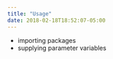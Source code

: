 ```yaml
---
title: "Usage"
date: 2018-02-18T18:52:07-05:00
---
```


* importing packages
* supplying parameter variables
